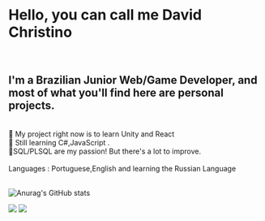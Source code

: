 <h1>Hello, you can call me David Christino</h1> <br/>
<h2>I'm a Brazilian Junior Web/Game Developer, and most of what you'll find here are personal projects.</h2><br/>
🔭 My project right now is to learn Unity and React<br/>
🌱 Still learning C#,JavaScript .<br/>
💙SQL/PLSQL are my passion! But there's a lot to improve.<br/>
<br/>
Languages : Portuguese,English and learning the Russian Language<br/>
<br/>

![Anurag's GitHub stats](https://github-readme-stats.vercel.app/api?username=DavidCSInv&show_icons=true&theme=tokyonight)

<div> 
  <a href="https://www.youtube.com/@SuperInvader" target="_blank"><img src="https://img.shields.io/badge/YouTube-FF0000?style=for-the-badge&logo=youtube&logoColor=white" target="_blank"></a>
  <a href="https://www.linkedin.com/in/david-christino-da-silva-74b096240" target="_blank"><img src="https://img.shields.io/badge/-LinkedIn-%230077B5?style=for-the-badge&logo=linkedin&logoColor=white" target="_blank"></a> 
  
</div>

